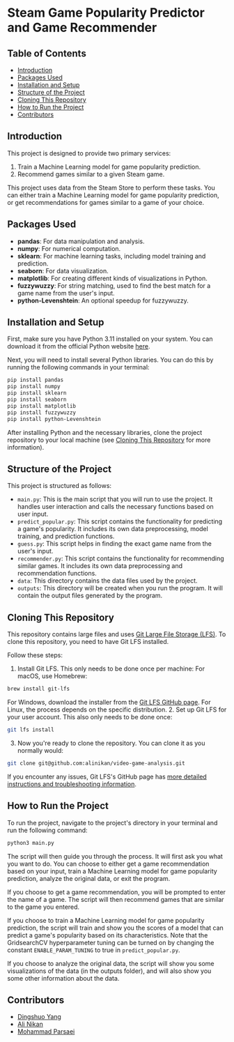 # Steam Game Popularity Predictor and Game Recommender

## Table of Contents
- [Introduction](#introduction)
- [Packages Used](#packages-used)
- [Installation and Setup](#installation-and-setup)
- [Structure of the Project](#structure-of-the-project)
- [Cloning This Repository](#cloning-this-repository)
- [How to Run the Project](#how-to-run-the-project)
- [Contributors](#contributors)

## Introduction
This project is designed to provide two primary services:

1. Train a Machine Learning model for game popularity prediction.
2. Recommend games similar to a given Steam game.

This project uses data from the Steam Store to perform these tasks. You can either train a Machine Learning model for game popularity prediction, or get recommendations for games similar to a game of your choice. 

## Packages Used
- **pandas**: For data manipulation and analysis.
- **numpy**: For numerical computation.
- **sklearn**: For machine learning tasks, including model training and prediction.
- **seaborn**: For data visualization.
- **matplotlib**: For creating different kinds of visualizations in Python.
- **fuzzywuzzy**: For string matching, used to find the best match for a game name from the user's input.
- **python-Levenshtein**: An optional speedup for fuzzywuzzy.

## Installation and Setup
First, make sure you have Python 3.11 installed on your system. You can download it from the official Python website [here](https://www.python.org/downloads/).

Next, you will need to install several Python libraries. You can do this by running the following commands in your terminal:
```bash
pip install pandas
pip install numpy
pip install sklearn
pip install seaborn
pip install matplotlib
pip install fuzzywuzzy
pip install python-Levenshtein
```
After installing Python and the necessary libraries, clone the project repository to your local machine (see [Cloning This Repository](#cloning-this-repository) for more information).

## Structure of the Project
This project is structured as follows:
- ``main.py``: This is the main script that you will run to use the project. It handles user interaction and calls the necessary functions based on user input.
- ``predict_popular.py``: This script contains the functionality for predicting a game's popularity. It includes its own data preprocessing, model training, and prediction functions.
- ``guess.py``: This script helps in finding the exact game name from the user's input.
- ``recommender.py``: This script contains the functionality for recommending similar games. It includes its own data preprocessing and recommendation functions.
- ``data``: This directory contains the data files used by the project.
- ``outputs``: This directory will be created when you run the program. It will contain the output files generated by the program.

## Cloning This Repository
This repository contains large files and uses [Git Large File Storage (LFS)](https://git-lfs.com). To clone this repository, you need to have Git LFS installed.

Follow these steps:
1. Install Git LFS. This only needs to be done once per machine:
For macOS, use Homebrew:
```bash
brew install git-lfs
```
For Windows, download the installer from the [Git LFS GitHub page](https://git-lfs.com).
For Linux, the process depends on the specific distribution.
2. Set up Git LFS for your user account. This also only needs to be done once:
```bash
git lfs install
```
3. Now you're ready to clone the repository. You can clone it as you normally would:
```bash
git clone git@github.com:alinikan/video-game-analysis.git
```
If you encounter any issues, Git LFS's GitHub page has [more detailed instructions and troubleshooting information](https://github.com/git-lfs/git-lfs/wiki/Tutorial).

## How to Run the Project
To run the project, navigate to the project's directory in your terminal and run the following command:
```bash
python3 main.py
```
The script will then guide you through the process. It will first ask you what you want to do. You can choose to either get a game recommendation based on your input, train a Machine Learning model for game popularity prediction, analyze the original data, or exit the program.

If you choose to get a game recommendation, you will be prompted to enter the name of a game. The script will then recommend games that are similar to the game you entered.

If you choose to train a Machine Learning model for game popularity prediction, the script will train and show you the scores of a model that can predict a game's popularity based on its characteristics.
Note that the GridsearchCV hyperparameter tuning can be turned on by changing the constant ``ENABLE_PARAM_TUNING`` to true in ``predict_popular.py``.

If you choose to analyze the original data, the script will show you some visualizations of the data (in the outputs folder), and will also show you some other information about the data.

## Contributors
- [Dingshuo Yang](https://github.com/HarukaYang)
- [Ali Nikan](https://github.com/alinikan)
- [Mohammad Parsaei](https://github.com/M-Parsaei)